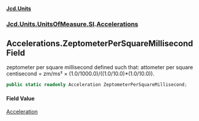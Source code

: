 #### [Jcd.Units](index 'index')
### [Jcd.Units.UnitsOfMeasure.SI](Jcd.Units.UnitsOfMeasure.SI 'Jcd.Units.UnitsOfMeasure.SI').[Accelerations](Accelerations 'Jcd.Units.UnitsOfMeasure.SI.Accelerations')

## Accelerations.ZeptometerPerSquareMillisecond Field

zeptometer per square millisecond defined such that: attometer per square centisecond = zm/ms² ×
(1.0/1000.0)/((1.0/10.0)*(1.0/10.0)).

```csharp
public static readonly Acceleration ZeptometerPerSquareMillisecond;
```

#### Field Value
[Acceleration](Acceleration 'Jcd.Units.UnitTypes.Acceleration')